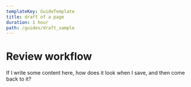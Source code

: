 ```yaml
---
templateKey: GuideTemplate
title: draft of a page
duration: 1 hour
path: /guides/draft_sample
---
```

# Review workflow

If I write some content here, how does it look when I save, and then come back to it?